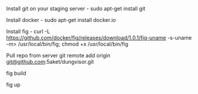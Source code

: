 Install git on your staging server - sudo apt-get install git

Install docker - sudo apt-get install docker.io

Install fig - curl -L https://github.com/docker/fig/releases/download/1.0.1/fig-uname -s-uname -m> /usr/local/bin/fig; chmod +x /usr/local/bin/fig

Pull repo from server git remote add origin git@github.com:5aket/dungvisor.git

fig build

fig up
